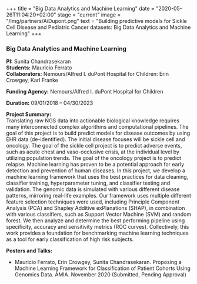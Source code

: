 +++
title = "Big Data Analytics and Machine Learning"
date = "2020-05-26T11:04:20+02:00"
stage = "current"
image = "/img/partners/AiDupont.png"
text = "Building predictive models for Sickle Cell Disease and Pediatric Cancer datasets:  Big Data Analytics and Machine Learning"
+++

### Big Data Analytics and Machine Learning

**PI:** Sunita Chandrasekaran  
**Students:** Mauricio Ferrato  
**Collaborators:** Nemours/Alfred I. duPont Hospital for Children: Erin Crowgey, Karl Franke

**Funding Agency:** Nemours/Alfred I. duPont Hospital for Children   

**Duration:** 09/01/2018 – 04/30/2023

**Project Summary:**  
Translating raw NGS data into actionable biological knowledge requires many interconnected complex algorithms and computational pipelines. The goal of this project is to build predict models for disease outcomes by using EHR data (de-identified). The initial disease focuses will be sickle cell and oncology. The goal of the sickle cell project is to predict adverse events, such as acute chest and vaso-occlusive crisis, at the individual level by utilizing population trends. The goal of the oncology project is to predict relapse. Machine learning has proven to be a potential approach for early detection and prevention of human diseases. In this project, we develop a machine learning framework that uses the best practices for data cleaning, classifier training, hyperparameter tuning, and classifier testing and validation. The genomic data is simulated with various different disease patterns, mirroring real-life examples. Our framework uses multiple different feature selection techniques were used, including Principle Component Analysis (PCA) and Shapley Additive exPlanations (SHAP), in combination with various classifiers, such as Support Vector Machine (SVM) and random forest. We then analyze and determine the best performing pipeline using specificity, accuracy and sensitivity metrics (ROC curves). Collectively, this work provides a foundation for benchmarking machine learning techniques as a tool for early classification of high risk subjects.

**Posters and Talks:**

* Mauricio Ferrato, Erin Crowgey, Sunita Chandrasekaran. Proposing a Machine Learning Framework for Classification of Patient Cohorts Using Genomics Data. <Submitted and under review> AMIA. November 2020 (Submitted, Pending Approval)
